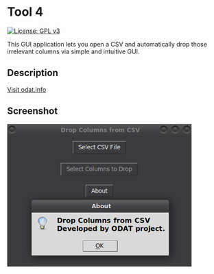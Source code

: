 # Tool 4

[![License: GPL v3](https://img.shields.io/badge/License-GPLv3-blue.svg)](https://www.gnu.org/licenses/gpl-3.0)

This GUI application lets you open a CSV and automatically drop those irrelevant columns via simple and intuitive GUI.

## Description

[Visit odat.info](https://odat.info)

## Screenshot

![Application Screenshot](screen.png)
